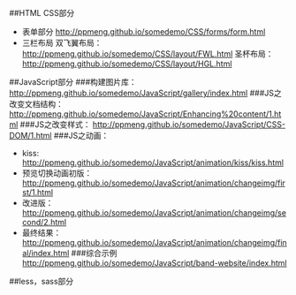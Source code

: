 ##HTML CSS部分
- 表单部分
http://ppmeng.github.io/somedemo/CSS/forms/form.html
- 三栏布局
  双飞翼布局：
  http://ppmeng.github.io/somedemo/CSS/layout/FWL.html
  圣杯布局： 
http://ppmeng.github.io/somedemo/CSS/layout/HGL.html

##JavaScript部分
###构建图片库：
http://ppmeng.github.io/somedemo/JavaScript/gallery/index.html
###JS之改变文档结构：
http://ppmeng.github.io/somedemo/JavaScript/Enhancing%20content/1.html
###JS之改变样式：
http://ppmeng.github.io/somedemo/JavaScript/CSS-DOM/1.html
###JS之动画： 
- kiss:
http://ppmeng.github.io/somedemo/JavaScript/animation/kiss/kiss.html
- 预览切换动画初版：
http://ppmeng.github.io/somedemo/JavaScript/animation/changeimg/first/1.html
- 改进版：
http://ppmeng.github.io/somedemo/JavaScript/animation/changeimg/second/2.html
- 最终结果：
http://ppmeng.github.io/somedemo/JavaScript/animation/changeimg/final/index.html
###综合示例
http://ppmeng.github.io/somedemo/JavaScript/band-website/index.html

##less，sass部分

